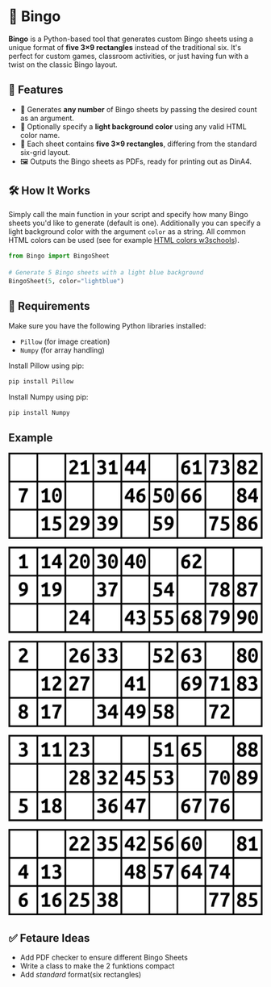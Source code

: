 # 🎱 Bingo

**Bingo** is a Python-based tool that generates custom Bingo sheets using a unique format of **five 3×9 rectangles** instead of the traditional six. It's perfect for custom games, classroom activities, or just having fun with a twist on the classic Bingo layout.

## 📌 Features

- 📄 Generates **any number** of Bingo sheets by passing the desired count as an argument.
- 🎨 Optionally specify a **light background color** using any valid HTML color name.
- 🧩 Each sheet contains **five 3×9 rectangles**, differing from the standard six-grid layout.
- 🖼️ Outputs the Bingo sheets as PDFs, ready for printing out as DinA4.

## 🛠️ How It Works

Simply call the main function in your script and specify how many Bingo sheets you'd like to generate (default is one). 
Additionally you can specify a light background color with the argument `color` as a string. All common HTML colors can be used (see for example [HTML colors w3schools](https://www.w3schools.com/tags/ref_colornames.asp)).

```python
from Bingo import BingoSheet

# Generate 5 Bingo sheets with a light blue background
BingoSheet(5, color="lightblue")
```

## 🧾 Requirements
Make sure you have the following Python libraries installed:

- `Pillow` (for image creation)
- `Numpy` (for array handling)

Install Pillow using pip:

```bash
pip install Pillow
```
Install Numpy using pip:

```bash
pip install Numpy
```

## Example

![](exampleAsPNG.png)

## ✅ Fetaure Ideas

- Add PDF checker to ensure different Bingo Sheets
- Write a class to make the 2 funktions compact
- Add *standard* format(six rectangles)